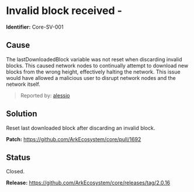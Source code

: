 # Invalid block received - 
**Identifier:** Core-SV-001

## Cause
The lastDownloadedBlock variable was not reset when discarding invalid blocks. This caused network nodes to continually attempt to download new blocks from the wrong height, effectively halting the network. This issue would have allowed a malicious user to disrupt network nodes and the network itself.

>Reported by: [alessio](https://github.com/alessiodf)

## Solution
Reset last downloaded block after discarding an invalid block.

**Patch:** https://github.com/ArkEcosystem/core/pull/1692

## Status
Closed.

**Release:** https://github.com/ArkEcosystem/core/releases/tag/2.0.16


